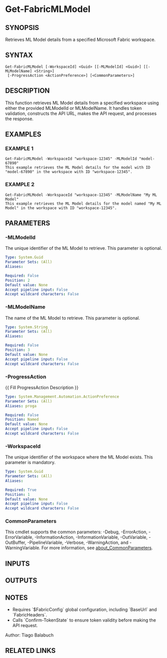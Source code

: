﻿---
external help file: FabricTools-help.xml
Module Name: FabricTools
online version: https://learn.microsoft.com/en-us/rest/api/fabric/eventhouse/items/list-eventhouses?tabs=HTTP
schema: 2.0.0
---

# Get-FabricMLModel

## SYNOPSIS
Retrieves ML Model details from a specified Microsoft Fabric workspace.

## SYNTAX

```
Get-FabricMLModel [-WorkspaceId] <Guid> [[-MLModelId] <Guid>] [[-MLModelName] <String>]
 [-ProgressAction <ActionPreference>] [<CommonParameters>]
```

## DESCRIPTION
This function retrieves ML Model details from a specified workspace using either the provided MLModelId or MLModelName.
It handles token validation, constructs the API URL, makes the API request, and processes the response.

## EXAMPLES

### EXAMPLE 1
```
Get-FabricMLModel -WorkspaceId "workspace-12345" -MLModelId "model-67890"
This example retrieves the ML Model details for the model with ID "model-67890" in the workspace with ID "workspace-12345".
```

### EXAMPLE 2
```
Get-FabricMLModel -WorkspaceId "workspace-12345" -MLModelName "My ML Model"
This example retrieves the ML Model details for the model named "My ML Model" in the workspace with ID "workspace-12345".
```

## PARAMETERS

### -MLModelId
The unique identifier of the ML Model to retrieve.
This parameter is optional.

```yaml
Type: System.Guid
Parameter Sets: (All)
Aliases:

Required: False
Position: 2
Default value: None
Accept pipeline input: False
Accept wildcard characters: False
```

### -MLModelName
The name of the ML Model to retrieve.
This parameter is optional.

```yaml
Type: System.String
Parameter Sets: (All)
Aliases:

Required: False
Position: 3
Default value: None
Accept pipeline input: False
Accept wildcard characters: False
```

### -ProgressAction
{{ Fill ProgressAction Description }}

```yaml
Type: System.Management.Automation.ActionPreference
Parameter Sets: (All)
Aliases: proga

Required: False
Position: Named
Default value: None
Accept pipeline input: False
Accept wildcard characters: False
```

### -WorkspaceId
The unique identifier of the workspace where the ML Model exists.
This parameter is mandatory.

```yaml
Type: System.Guid
Parameter Sets: (All)
Aliases:

Required: True
Position: 1
Default value: None
Accept pipeline input: False
Accept wildcard characters: False
```

### CommonParameters
This cmdlet supports the common parameters: -Debug, -ErrorAction, -ErrorVariable, -InformationAction, -InformationVariable, -OutVariable, -OutBuffer, -PipelineVariable, -Verbose, -WarningAction, and -WarningVariable. For more information, see [about_CommonParameters](http://go.microsoft.com/fwlink/?LinkID=113216).

## INPUTS

## OUTPUTS

## NOTES
- Requires \`$FabricConfig\` global configuration, including \`BaseUrl\` and \`FabricHeaders\`.
- Calls \`Confirm-TokenState\` to ensure token validity before making the API request.

Author: Tiago Balabuch

## RELATED LINKS
